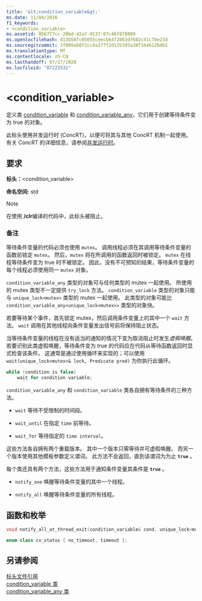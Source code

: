 ```yaml
---
title: '&lt;condition_variable&gt;'
ms.date: 11/04/2016
f1_keywords:
- <condition_variable>
ms.assetid: 8567f7cc-20bd-42a7-9137-87c46f878009
ms.openlocfilehash: d13b58fc05055ceecb6472003d7682c41c76e23d
ms.sourcegitcommit: 1f009ab0f2cc4a177f2d1353d5a38f164612bdb1
ms.translationtype: MT
ms.contentlocale: zh-CN
ms.lasthandoff: 07/27/2020
ms.locfileid: "87222532"
---
```

# <a name="ltcondition_variablegt"></a>&lt;condition_variable&gt;

定义类 [condition_variable](../standard-library/condition-variable-class.md) 和 [condition_variable_any](../standard-library/condition-variable-any-class.md)，它们用于创建等待条件变为 true 的对象。

此标头使用并发运行时 (ConcRT)，以便可将其与其他 ConcRT 机制一起使用。 有关 ConcRT 的详细信息，请参阅[并发运行时](../parallel/concrt/concurrency-runtime.md)。

## <a name="requirements"></a>要求

**标头：**\<condition_variable>

**命名空间:** std

> [!NOTE]
> 在使用 **/clr**编译的代码中，此标头被阻止。

### <a name="remarks"></a>备注

等待条件变量的代码必须也使用 `mutex`。 调用线程必须在其调用等待条件变量的函数前锁定 `mutex`。 然后，`mutex` 将在所调用的函数返回时被锁定。 `mutex` 在线程等待条件变为 true 时不被锁定。 因此，没有不可预知的结果，等待条件变量的每个线程必须使用同一 `mutex` 对象。

`condition_variable_any` 类型的对象可与任何类型的 mutex 一起使用。 所使用的 mutex 类型不一定提供 `try_lock` 方法。 `condition_variable` 类型的对象只能与 `unique_lock<mutex>` 类型的 mutex 一起使用。 此类型的对象可能比 `condition_variable_any<unique_lock<mutex>>` 类型的对象快。

若要等待某个事件，首先锁定 mutex，然后调用条件变量上的其中一个 `wait` 方法。 `wait` 调用在其他线程向条件变量发出信号前将保持阻止状态。

当等待条件变量的线程在没有适当的通知的情况下变为取消阻止时发生*虚假唤醒*。 若要识别此类虚假唤醒，等待条件变为 true 的代码应在代码从等待函数返回时显式检查该条件。 这通常是通过使用循环来实现的；可以使用 `wait(unique_lock<mutex>& lock, Predicate pred)` 为你执行此循环。

```cpp
while (condition is false)
    wait for condition variable;
```

`condition_variable_any` 和 `condition_variable` 类各自拥有等待条件的三种方法。

- `wait` 等待不受限制的时间段。

- `wait_until` 在指定 `time` 前等待。

- `wait_for` 等待指定的 `time interval`。

这些方法各自拥有两个重载版本。 其中一个版本只需等待并可虚假唤醒。 而另一个版本使用其他模板参数定义谓词。 此方法不会返回，直到该谓词为为止 **`true`** 。

每个类还具有两个方法，这些方法用于通知条件变量其条件是 **`true`** 。

- `notify_one` 唤醒等待条件变量的其中一个线程。

- `notify_all` 唤醒等待条件变量的所有线程。

## <a name="functions-and-enums"></a>函数和枚举

```cpp
void notify_all_at_thread_exit(condition_variable& cond, unique_lock<mutex> lk);

enum class cv_status { no_timeout, timeout };
```

## <a name="see-also"></a>另请参阅

[标头文件引用](../standard-library/cpp-standard-library-header-files.md)\
[condition_variable 类](../standard-library/condition-variable-class.md)\
[condition_variable_any 类](../standard-library/condition-variable-any-class.md)
